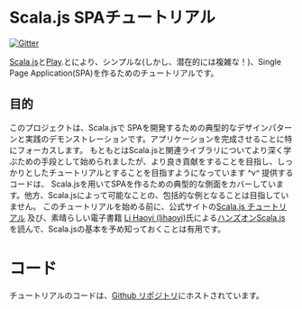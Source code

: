 # Scala.js SPAチュートリアル

[![Gitter](https://badges.gitter.im/Join%20Chat.svg)](https://gitter.im/ochrons/scalajs-spa-tutorial)

[Scala.js](http://www.scala-js.org/)と[Play](https://www.playframework.com/).とにより、シンプルな(しかし、潜在的には複雑な！)、Single Page Application(SPA)を作るためのチュートリアルです。

## 目的
このプロジェクトは、Scala.jsで SPAを開発するための典型的なデザインパターンと実践のデモンストレーションです。アプリケーションを完成させることに特にフォーカスします。
もともとはScala.jsと関連ライブラリについてより深く学ぶための手段として始められましたが、より良き貢献をすることを目指し、しっかりとしたチュートリアルとすることを目指すようになっています ^v^
提供するコードは、 Scala.jsを用いてSPAを作るための典型的な側面をカバーしています。他方、Scala.jsによって可能なことの、包括的な例となることは目指していません。
このチュートリアルを始める前に、公式サイトの[Scala.js チュートリアル](http://www.scala-js.org/doc/tutorial.html) 及び、素晴らしい電子書籍
[Li Haoyi (lihaoyi)](https://github.com/lihaoyi)氏による[ハンズオンScala.js](http://lihaoyi.github.io/hands-on-scala-js/#Hands-onScala.js)
を読んで、Scala.jsの基本を予め知っておくことは有用です。

# コード

チュートリアルのコードは、[Github リポジトリ](https://github.com/ochrons/scalajs-spa-tutorial)にホストされています。
